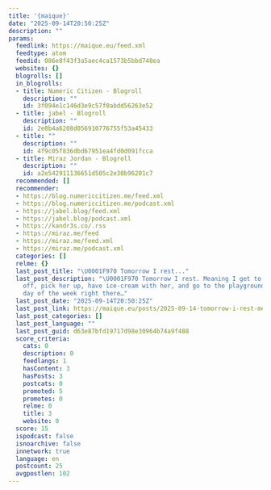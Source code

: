 ```yaml
---
title: '{maique}'
date: "2025-09-14T20:50:25Z"
description: ""
params:
  feedlink: https://maique.eu/feed.xml
  feedtype: atom
  feedid: 086e8f43f3a5aec4ca1573b5bbd748ea
  websites: {}
  blogrolls: []
  in_blogrolls:
  - title: Numeric Citizen - Blogroll
    description: ""
    id: 3f094e1c146d3e9c57f0abdd56263e52
  - title: jabel - Blogroll
    description: ""
    id: 2e8b4a6208d056910776755f53a45433
  - title: ""
    description: ""
    id: 4f9c05f836dbd67951ea4fd0d091fcca
  - title: Miraz Jordan - Blogroll
    description: ""
    id: a2e542911136651d505c2e30b96201c7
  recommended: []
  recommender:
  - https://blog.numericcitizen.me/feed.xml
  - https://blog.numericcitizen.me/podcast.xml
  - https://jabel.blog/feed.xml
  - https://jabel.blog/podcast.xml
  - https://kandr3s.co/.rss
  - https://miraz.me/feed
  - https://miraz.me/feed.xml
  - https://miraz.me/podcast.xml
  categories: []
  relme: {}
  last_post_title: "\U0001F970 Tomorrow I rest..."
  last_post_description: "\U0001F970 Tomorrow I rest. Meaning I get to drop tinyMovieStar
    off, pick her up, have ice-cream with her, and go to the playground! Favorite
    day of the week right there…"
  last_post_date: "2025-09-14T20:50:25Z"
  last_post_link: https://maique.eu/posts/2025-09-14-tomorrow-i-rest-meaning
  last_post_categories: []
  last_post_language: ""
  last_post_guid: d63e87bfd19717d98e30964b74a9f488
  score_criteria:
    cats: 0
    description: 0
    feedlangs: 1
    hasContent: 3
    hasPosts: 3
    postcats: 0
    promoted: 5
    promotes: 0
    relme: 0
    title: 3
    website: 0
  score: 15
  ispodcast: false
  isnoarchive: false
  innetwork: true
  language: en
  postcount: 25
  avgpostlen: 102
---
```

